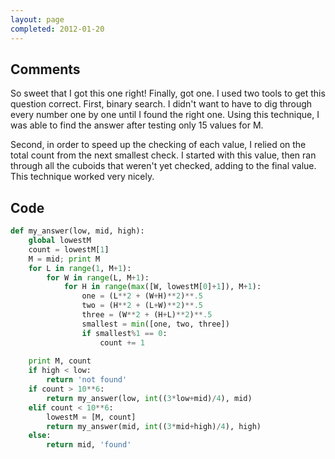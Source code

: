 ```yaml
---
layout: page
completed: 2012-01-20
---
```


## Comments

So sweet that I got this one right! Finally, got one. I used two tools to get
this question correct. First, binary search. I didn't want to have to dig
through every number one by one until I found the right one. Using this
technique, I was able to find the answer after testing only 15 values for M.

Second, in order to speed up the checking of each value, I relied on the total
count from the next smallest check. I started with this value, then ran through
all the cuboids that weren't yet checked, adding to the final value. This
technique worked very nicely.

## Code

```python
def my_answer(low, mid, high):
	global lowestM
	count = lowestM[1]
	M = mid; print M
	for L in range(1, M+1):
		for W in range(L, M+1):
			for H in range(max([W, lowestM[0]+1]), M+1):
				one = (L**2 + (W+H)**2)**.5
				two = (H**2 + (L+W)**2)**.5
				three = (W**2 + (H+L)**2)**.5
				smallest = min([one, two, three])
				if smallest%1 == 0:
					count += 1
	
	print M, count
	if high < low:
		return 'not found'
	if count > 10**6:
		return my_answer(low, int((3*low+mid)/4), mid)
	elif count < 10**6:
		lowestM = [M, count]
		return my_answer(mid, int((3*mid+high)/4), high)
	else:
		return mid, 'found'
```

